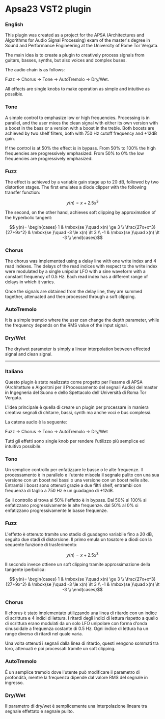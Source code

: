 # Apsa23 VST2 plugin

### English
This plugin was created as a project for the APSA (Architectures and Algorithms for Audio Signal Processing) exam of the master's degree in Sound and Performance Engineering at the University of Rome Tor Vergata.

The main idea is to create a plugin to creatively process signals from guitars, basses, synths, but also voices and complex buses.

The audio chain is as follows:

Fuzz -> Chorus -> Tone -> AutoTremolo -> Dry/Wet.

All effects are single knobs to make operation as simple and intuitive as possible.

### Tone
A simple control to emphasize low or high frequencies.
Processing is in parallel, and the user mixes the clean signal with either its own version with a boost in the bass or a version with a boost in the treble. Both boosts are achieved by two shelf filters, both with 750 Hz cutoff frequency and +12dB gain.

If the control is at 50% the effect is in bypass.
From 50% to 100% the high frequencies are progressively emphasized. 
From 50% to 0% the low frequencies are progressively emphasized.


### Fuzz
The effect is achieved by a variable gain stage up to 20 dB, followed by two distortion stages.
The first emulates a diode clipper with the following transfer function:

$$ y(n) = x + 2.5 x^3$$

The second, on the other hand, achieves soft clipping by approximation of the hyperbolic tangent:

$$ y(n)= \begin{cases} 
1 & \mbox{se }\quad x(n) \ge 3 \\
\frac{27x+x^3}{27+9x^2} & \mbox{se }\quad -3 \le x(n) \lt 3 \\
-1 & \mbox{se }\quad x(n) \lt -3 \\
\end{cases}$$


### Chorus
The chorus was implemented using a delay line with one write index and 4 read indexes.
The delays of the read indices with respect to the write index were modulated by a single unipolar LFO with a sine waveform with a constant frequency of 0.5 Hz.
Each read index has a different range of delays in which it varies.

Once the signals are obtained from the delay line, they are summed together, attenuated and then processed through a soft clipping.

### AutoTremolo
It is a simple tremolo where the user can change the depth parameter, while the frequency depends on the RMS value of the input signal.

### Dry/Wet
The dry/wet parameter is simply a linear interpolation between effected signal and clean signal.


---

### Italiano
Questo plugin è stato realizzato come progetto per l'esame di APSA (Architetture e Algoritmi per il Processamento del segnali Audio)  del master in Ingegneria del Suono e dello Spettacolo dell'Università di Roma Tor Vergata.

L'idea principale è quella di creare un plugin per processare in maniera creativa segnali di chitarre, bassi, synth ma anche voci e bus complessi.

La catena audio è la seguente:

Fuzz -> Chorus -> Tono -> AutoTremolo -> Dry/Wet

Tutti gli effetti sono single knob per rendere l'utilizzo più semplice ed intuitivo possibile.

### Tono
Un semplice controllo per enfatizzare le basse o le alte frequenze.
Il processamento è in parallelo e l'utente miscela il segnale pulito con una sua versione con un boost nei bassi o una versione con un boost nelle alte. Entrambi i boost sono ottenuti grazie a due filtri shelf, entrambi con frequenza di taglio a 750 Hz e un guadagno di +12dB.

Se il controllo si trova al 50% l'effetto è in bypass.
Dal 50% al 100% si enfatizzano progressivamente le alte frequenze. 
dal 50% al 0% si enfatizzano progressivamente le basse frequenze.

### Fuzz
L'effetto è ottenuto tramite uno stadio di guadagno variabile fino a 20 dB, seguito due stadi di distorsione.
Il primo emula un tosatore a diodi con la sequente funzione di trasferimento:

$$ y(n) = x +2.5x^3$$

Il secondo invece ottiene un soft clipping tramite approssimazione della tangente iperbolica:

$$ y(n)= \begin{cases} 
1 & \mbox{se }\quad x(n) \ge 3 \\
\frac{27x+x^3}{27+9x^2} & \mbox{se }\quad -3 \le x(n) \lt 3 \\
-1 & \mbox{se }\quad x(n) \lt -3 \\
\end{cases}$$

### Chorus
Il chorus è stato implementato utilizzando una linea di ritardo con un indice di scrittura e 4 indici di lettura.
I ritardi degli indici di lettura rispetto a quello di scrittura erano modulati da un solo LFO unipolare con forma d'onda sinusoidale a frequenza costante di 0.5 Hz.
Ogni indice di lettura ha un range diverso di ritardi nel quale varia.

Una volta ottenuti i segnali dalla linea di ritardo, questi vengono sommati tra loro, attenuati e poi processati tramite un soft clipping.

### AutoTremolo
È un semplice tremolo dove l'utente può modificare il parametro di profondità, mentre la frequenza dipende dal valore RMS del segnale in ingresso.

### Dry/Wet
Il parametro di dry/wet è semplicemente una interpolazione lineare tra segnale effettato e segnale pulito.





